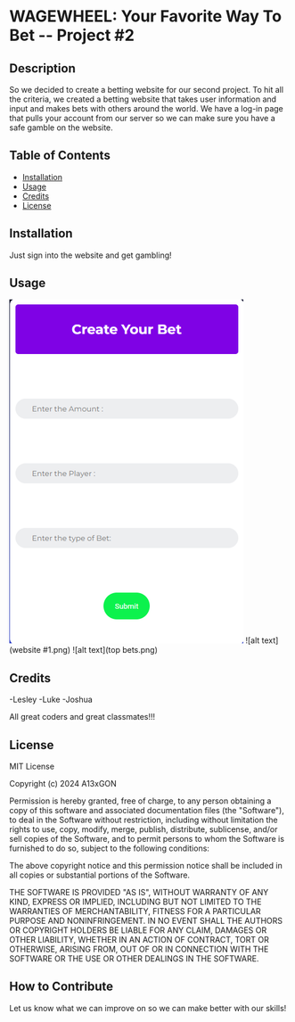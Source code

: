 # WAGEWHEEL: Your Favorite Way To Bet -- Project #2 


## Description

So we decided to create a betting website for our second project. To hit all the criteria, we created a betting website that takes user information and input 
and makes bets with others around the world. We  have a log-in page that pulls your account from our server so we can make sure you have a safe gamble on the website. 

## Table of Contents

- [Installation](#installation)
- [Usage](#usage)
- [Credits](#credits)
- [License](#license)

## Installation

Just sign into the website and get gambling! 

## Usage


![alt text](bet.png)
![alt text](website #1.png)
![alt text](top bets.png)



## Credits

-Lesley 
-Luke 
-Joshua 

All great coders and great classmates!!!

## License

MIT License

Copyright (c) 2024 A13xGON

Permission is hereby granted, free of charge, to any person obtaining a copy
of this software and associated documentation files (the "Software"), to deal
in the Software without restriction, including without limitation the rights
to use, copy, modify, merge, publish, distribute, sublicense, and/or sell
copies of the Software, and to permit persons to whom the Software is
furnished to do so, subject to the following conditions:

The above copyright notice and this permission notice shall be included in all
copies or substantial portions of the Software.

THE SOFTWARE IS PROVIDED "AS IS", WITHOUT WARRANTY OF ANY KIND, EXPRESS OR
IMPLIED, INCLUDING BUT NOT LIMITED TO THE WARRANTIES OF MERCHANTABILITY,
FITNESS FOR A PARTICULAR PURPOSE AND NONINFRINGEMENT. IN NO EVENT SHALL THE
AUTHORS OR COPYRIGHT HOLDERS BE LIABLE FOR ANY CLAIM, DAMAGES OR OTHER
LIABILITY, WHETHER IN AN ACTION OF CONTRACT, TORT OR OTHERWISE, ARISING FROM,
OUT OF OR IN CONNECTION WITH THE SOFTWARE OR THE USE OR OTHER DEALINGS IN THE
SOFTWARE.


## How to Contribute

Let us know what we can improve on so we can make better with our skills!

